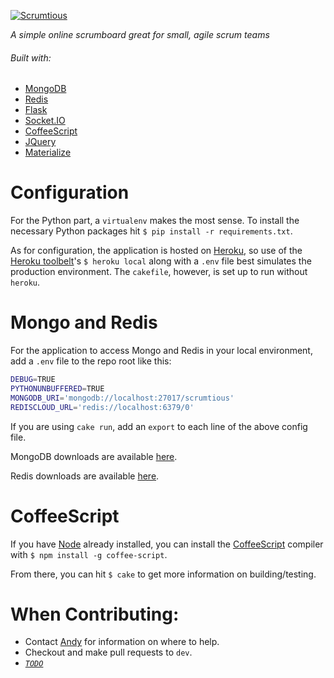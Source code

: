 [![Scrumtious](https://scrumtio.us/static/img/HaloHandletter-logo_black-on-white.png)](https://scrumtio.us)

*A simple online scrumboard great for small, agile scrum teams*

###### Built with:
- [MongoDB](https://www.mongodb.org/)
- [Redis](http://redis.io/)
- [Flask](http://flask.pocoo.org/)
- [Socket.IO](http://socket.io/)
- [CoffeeScript](http://coffeescript.org/)
- [JQuery](https://jquery.com/)
- [Materialize](http://materializecss.com/)

# Configuration
For the Python part, a `virtualenv` makes the most sense. To install the necessary Python packages hit `$ pip install -r requirements.txt`.

As for configuration, the application is hosted on [Heroku](https://www.heroku.com/home), so use of the [Heroku toolbelt](https://toolbelt.heroku.com/)'s `$ heroku local` along with a `.env` file best simulates the production environment. The `cakefile`, however, is set up to run without `heroku`.

# Mongo and Redis
For the application to access Mongo and Redis in your local environment, add a `.env` file to the repo root like this:
```bash
DEBUG=TRUE
PYTHONUNBUFFERED=TRUE
MONGODB_URI='mongodb://localhost:27017/scrumtious'
REDISCLOUD_URL='redis://localhost:6379/0'
```
If you are using `cake run`, add an `export` to each line of the above config file.

MongoDB downloads are available [here](https://docs.mongodb.com/manual/installation/).

Redis downloads are available [here](http://redis.io/download).

# CoffeeScript
If you have [Node](https://nodejs.org/en/) already installed, you can install the  [CoffeeScript](http://coffeescript.org/) compiler with `$ npm install -g coffee-script`.

From there, you can hit `$ cake` to get more information on building/testing.

# When Contributing:
- Contact [Andy](https://andrewdbooth.me) for information on where to help.
- Checkout and make pull requests to `dev`.
- *[`TODO`](http://scrumtio.us/Scrumtious/db5f1e5b6be063a498a80e1cea8cb6e7fe2137af)*
